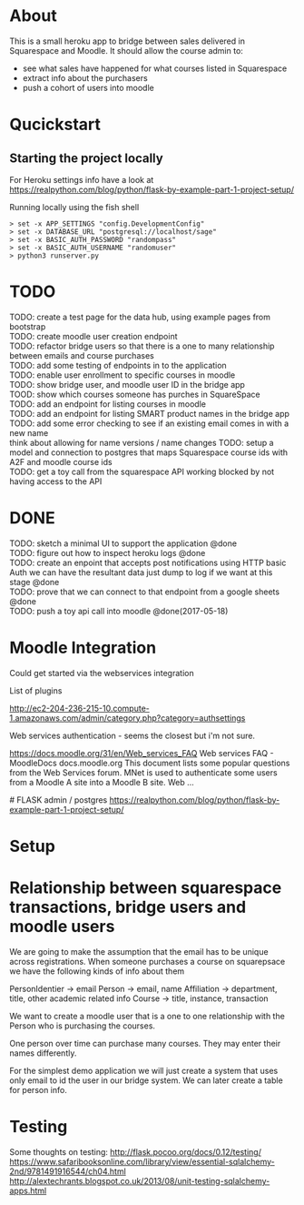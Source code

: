 # About

This is a small heroku app to bridge between sales delivered in Squarespace and Moodle.
It should allow the course admin to:

- see what sales have happened for what courses listed in Squarespace
- extract info about the purchasers
- push a cohort of users into moodle

# Qucickstart

## Starting the project locally

For Heroku settings info have a look at https://realpython.com/blog/python/flask-by-example-part-1-project-setup/

Running locally using the fish shell

```
> set -x APP_SETTINGS "config.DevelopmentConfig"
> set -x DATABASE_URL "postgresql://localhost/sage"
> set -x BASIC_AUTH_PASSWORD "randompass"
> set -x BASIC_AUTH_USERNAME "randomuser"
> python3 runserver.py 
```




# TODO
TODO: create a test page for the data hub, using example pages from bootstrap  
TODO: create moodle user creation endpoint  
TODO: refactor bridge users so that there is a one to many relationship between emails and course purchases  
TODO: add some testing of endpoints in to the application  
TODO: enable user enrollment to specific courses in moodle  
TODO: show bridge user, and moodle user ID in the bridge app  
TOOD: show which courses someone has purches in SquareSpace  
TODO: add an endpoint for listing courses in moodle  
TODO: add an endpoint for listing SMART product names in the bridge app  
TODO: add some error checking to see if an existing email comes in with a new name  
	think about allowing for name versions / name changes
TODO: setup a model and connection to postgres that maps Squarespace course ids with A2F and moodle course ids  
TODO: get a toy call from the squarespace API working
	blocked by not having access to the API  

# DONE
TODO: sketch a minimal UI to support the application @done  
TODO: figure out how to inspect heroku logs @done  
TODO: create an enpoint that accepts post notifications using HTTP basic Auth
	we can have the resultant data just dump to log if we want at this stage @done  
TODO: prove that we can connect to that endpoint from a google sheets @done  
TODO: push a toy api call into moodle @done(2017-05-18)  

# Moodle Integration

Could get started via the webservices integration

List of plugins

http://ec2-204-236-215-10.compute-1.amazonaws.com/admin/category.php?category=authsettings


Web services authentication - seems the closest but i'm not sure.

https://docs.moodle.org/31/en/Web_services_FAQ
Web services FAQ - MoodleDocs
docs.moodle.org
This document lists some popular questions from the Web Services forum. MNet is used to authenticate some users from a Moodle A site into a Moodle B site. Web ...


# FLASK admin / postgres
https://realpython.com/blog/python/flask-by-example-part-1-project-setup/

# Setup

# Relationship between squarespace transactions, bridge users and moodle users

We are going to make the assumption that the email has to be unique across registrations.
When someone purchases a course on squarepsace we have the following kinds of info about them

PersonIdentier -> email
Person -> email, name
Affiliation -> department, title, other academic related info
Course -> title, instance, transaction

We want to create a moodle user that is a one to one relationship with the Person
who is purchasing the courses.

One person over time can purchase many courses.
They may enter their names differently.

For the simplest demo application we will just create a system that uses only email
to id the user in our bridge system. We can later create a table for person info.



# Testing

Some thoughts on testing:
http://flask.pocoo.org/docs/0.12/testing/
https://www.safaribooksonline.com/library/view/essential-sqlalchemy-2nd/9781491916544/ch04.html
http://alextechrants.blogspot.co.uk/2013/08/unit-testing-sqlalchemy-apps.html

